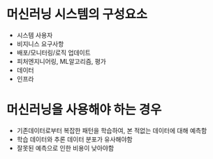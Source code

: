 # 머신러닝 시스템의 구성요소
- 시스템 사용자
- 비지니스 요구사항
- 배포/모니터링/로직 업데이트
- 피처엔지니어링, ML알고리즘, 평가
- 데이터
- 인프라

# 머신러닝을 사용해야 하는 경우
- 기존데이터로부터 복잡한 패턴을 학습하여, 본 적없는 데이터에 대해 예측함
- 학습 데이터와 추론 데이터 분포가 유사해야함
- 잘못된 예측으로 인한 비용이 낮아야함
  

